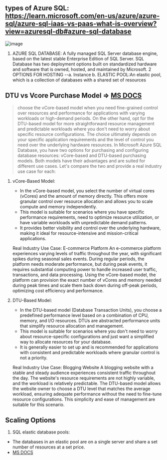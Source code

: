 ## types of Azure SQL: https://learn.microsoft.com/en-us/azure/azure-sql/azure-sql-iaas-vs-paas-what-is-overview?view=azuresql-db#azure-sql-database
![image](https://github.com/Ananyojha/az-305/assets/76782360/bf9a82cd-968b-4f9a-9a13-8e41acf000a7)
1. AZURE SQL DATABASE: A fully managed SQL Server database engine, based on the latest stable Enterprise Edition of SQL Server. SQL Database has two deployment options built on standardized hardware and software that is owned, hosted, and maintained by Microsoft. 2 OPTIONS FOR HOSTING --a. Instance b. ELASTIC POOL:An elastic pool, which is a collection of databases with a shared set of resources


## DTU vs Vcore Purchase Model => [MS DOCS](https://learn.microsoft.com/en-us/azure/azure-sql/database/service-tiers-sql-database-vcore?view=azuresql-db#compare-vcore-and-dtu-purchasing-models)
> choose the vCore-based model when you need fine-grained control over resources and performance for applications with varying workloads or high-demand periods. On the other hand, opt for the DTU-based model for more straightforward resource management and predictable workloads where you don't need to worry about specific resource configurations. The choice ultimately depends on your specific application requirements and the level of control you need over the underlying hardware resources.
In Microsoft Azure SQL Database, you have two options for purchasing and configuring database resources: vCore-based and DTU-based purchasing models. Both models have their advantages and are suited for different use cases. Let's compare the two and provide a real industry use case for each:

1. vCore-Based Model:
   - In the vCore-based model, you select the number of virtual cores (vCores) and the amount of memory directly. This offers more granular control over resource allocation and allows you to scale compute and memory independently.
   - This model is suitable for scenarios where you have specific performance requirements, need to optimize resource utilization, or have variable workloads with unpredictable demand patterns.
   - It provides better visibility and control over the underlying hardware, making it ideal for resource-intensive and mission-critical applications.

   Real Industry Use Case: E-commerce Platform
   An e-commerce platform experiences varying levels of traffic throughout the year, with significant spikes during seasonal sales events. During regular periods, the platform needs moderate performance, but during peak events, it requires substantial computing power to handle increased user traffic, transactions, and data processing. Using the vCore-based model, the platform can provision the exact number of vCores and memory needed during peak times and scale them back down during off-peak periods, optimizing cost efficiency and performance.

2. DTU-Based Model:
   - In the DTU-based model (Database Transaction Units), you choose a predefined performance level based on a combination of CPU, memory, and I/O resources. DTUs are abstracted performance units that simplify resource allocation and management.
   - This model is suitable for scenarios where you don't need to worry about resource-specific configurations and just want a simplified way to allocate resources for your database.
   - It is generally easier to set up and is recommended for applications with consistent and predictable workloads where granular control is not a priority.

   Real Industry Use Case: Blogging Website
   A blogging website with a stable and steady audience experiences consistent traffic throughout the day. The website's resource requirements are not highly variable, and the workload is relatively predictable. The DTU-based model allows the website owner to choose a DTU level that matches the average workload, ensuring adequate performance without the need to fine-tune resource configurations. This simplicity and ease of management are suitable for this scenario.

## Scaling Options
1. SQL elastic database pools:
- The databases in an elastic pool are on a single server and share a set number of resources at a set price.
- [MS DOCS](https://learn.microsoft.com/en-us/azure/azure-sql/database/elastic-pool-overview?view=azuresql)
